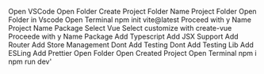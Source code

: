 Open VSCode
	Open Folder
		Create Project Folder
		Name Project Folder
	Open Folder in Vscode
	Open Terminal
		npm init vite@latest
			Proceed with y
			Name Project
			Name Package
			Select Vue
			Select customize with create-vue
				Proceede with y
				Name Package
				Add Typescript 
				Add JSX Support
				Add Router
				Add Store Management
				Dont Add Testing
				Dont Add Testing Lib
				Add ESLing
				Add Prettier
	Open Folder
	Open Created Project
	Open Terminal
		npm i
		npm run dev'
